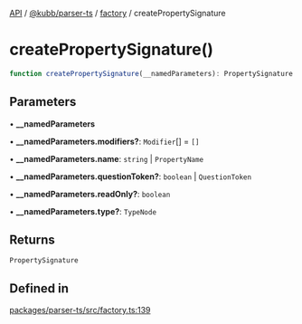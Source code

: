 [API](../../../../../packages.md) / [@kubb/parser-ts](../../../index.md) / [factory](../index.md) / createPropertySignature

# createPropertySignature()

```ts
function createPropertySignature(__namedParameters): PropertySignature
```

## Parameters

• **\_\_namedParameters**

• **\_\_namedParameters.modifiers?**: `Modifier`[] = `[]`

• **\_\_namedParameters.name**: `string` \| `PropertyName`

• **\_\_namedParameters.questionToken?**: `boolean` \| `QuestionToken`

• **\_\_namedParameters.readOnly?**: `boolean`

• **\_\_namedParameters.type?**: `TypeNode`

## Returns

`PropertySignature`

## Defined in

[packages/parser-ts/src/factory.ts:139](https://github.com/kubb-project/kubb/blob/7f30045af96d8c89b6cda0a30f7535f095a0cb45/packages/parser-ts/src/factory.ts#L139)
